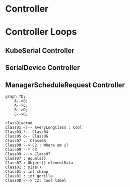 # Controller

<!-- toc -->

# Controller Loops

## KubeSerial Controller

## SerialDevice Controller

## ManagerScheduleRequest Controller

```mermaid
graph TD;
    A-->B;
    A-->C;
    B-->D;
    C-->D;
```

```mermaid
classDiagram
Class01 <|-- AveryLongClass : Cool
Class03 *-- Class04
Class05 o-- Class06
Class07 .. Class08
Class09 --> C2 : Where am i?
Class09 --* C3
Class09 --|> Class07
Class07 : equals()
Class07 : Object[] elementData
Class01 : size()
Class01 : int chimp
Class01 : int gorilla
Class08 <--> C2: Cool label
```